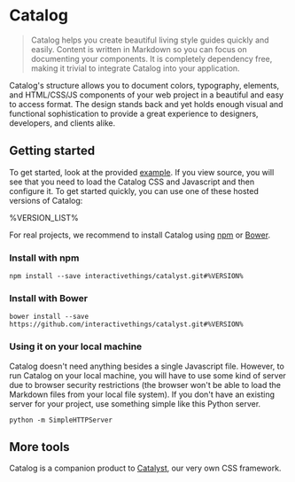 # Catalog

> Catalog helps you create beautiful living style guides quickly and easily. Content is written in Markdown so you can focus on documenting your components. It is completely dependency free, making it trivial to integrate Catalog into your application.

Catalog's structure allows you to document colors, typography, elements, and HTML/CSS/JS components of your web project in a beautiful and easy to access format. The design stands back and yet holds enough visual and functional sophistication to provide a great experience to designers, developers, and clients alike.

## Getting started

To get started, look at the provided <a href="#/example">example</a>. If you view source, you will see that you need to load the Catalog CSS and Javascript and then configure it. To get started quickly, you can use one of these hosted versions of Catalog:

%VERSION_LIST%

For real projects, we recommend to install Catalog using [npm](https://www.npmjs.org/) or [Bower](http://bower.io/).

### Install with npm

```code
npm install --save interactivethings/catalyst.git#%VERSION%
```

### Install with Bower

```code
bower install --save https://github.com/interactivethings/catalyst.git#%VERSION%
```

### Using it on your local machine

Catalog doesn't need anything besides a single Javascript file. However, to run Catalog on your local machine, you will have to use some kind of server due to browser security restrictions (the browser won't be able to load the Markdown files from your local file system). If you don't have an existing server for your project, use something simple like this Python server.

```code
python -m SimpleHTTPServer
```

## More tools

Catalog is a companion product to <a href="http://interactivethings.github.io/catalyst/#/">Catalyst</a>, our very own CSS framework.

